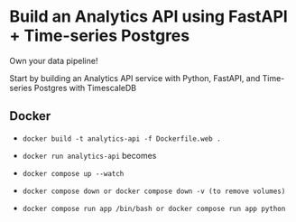 # Build an Analytics API using FastAPI + Time-series Postgres

Own your data pipeline!

Start by building an Analytics API service with Python, FastAPI, and Time-series Postgres with TimescaleDB

## Docker
- `docker build -t analytics-api -f Dockerfile.web .`
- `docker run analytics-api`
becomes

- `docker compose up --watch`
- `docker compose down or docker compose down -v (to remove volumes)`
- `docker compose run app /bin/bash or docker compose run app python`